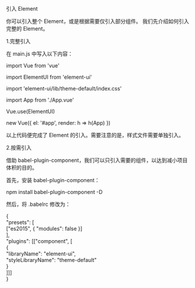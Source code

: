 引入 Element

你可以引入整个 Element，或是根据需要仅引入部分组件。
我们先介绍如何引入完整的 Element。

1.完整引入

在 main.js 中写入以下内容：

import Vue from 'vue'

import ElementUI from 'element-ui'

import 'element-ui/lib/theme-default/index.css'

import App from './App.vue'

Vue.use(ElementUI)

new Vue({
  el: '#app',
  render: h => h(App)
})

以上代码便完成了 Element 的引入。需要注意的是，样式文件需要单独引入。

2.按需引入

借助 babel-plugin-component，我们可以只引入需要的组件，以达到减小项目体积的目的。

首先，安装 babel-plugin-component：

npm install babel-plugin-component -D

然后，将 .babelrc 修改为：

{   
  "presets": [   
     ["es2015", { "modules": false }]   
   ],   
   "plugins": [["component", [    
     {    
       "libraryName": "element-ui",   
       "styleLibraryName": "theme-default"    
     }    
   ]]]    
 }    

